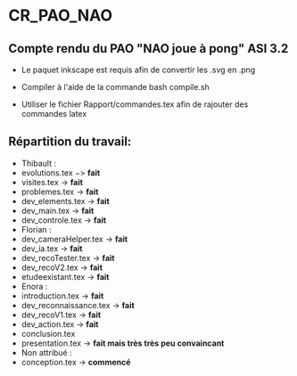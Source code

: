 # CR_PAO_NAO

## Compte rendu du PAO "NAO joue à pong" ASI 3.2

 * Le paquet inkscape est requis afin de convertir les .svg en .png

 * Compiler à l'aide de la commande bash compile.sh

 * Utiliser le fichier Rapport/commandes.tex afin de rajouter des commandes latex


## Répartition du travail:
 * Thibault :
  * evolutions.tex −> __fait__
  * visites.tex -> __fait__
  * problemes.tex -> __fait__
  * dev_elements.tex -> __fait__
  * dev_main.tex -> __fait__
  * dev_controle.tex -> __fait__
 * Florian :
  * dev_cameraHelper.tex -> __fait__
  * dev_ia.tex -> __fait__
  * dev_recoTester.tex -> __fait__
  * dev_recoV2.tex -> __fait__
  * etudeexistant.tex -> __fait__
 * Enora :
  * introduction.tex -> __fait__
  * dev_reconnaissance.tex -> __fait__
  * dev_recoV1.tex -> __fait__
  * dev_action.tex -> __fait__
  * conclusion.tex
  * presentation.tex -> __fait mais très très peu convaincant__
 * Non attribué :
  * conception.tex -> __commencé__
